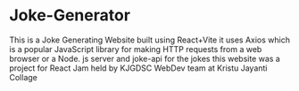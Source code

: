 # Joke-Generator
This is a Joke Generating Website built using React+Vite it uses Axios which is a popular JavaScript library for making HTTP requests from a web browser or a Node. js server and joke-api for the jokes this website was a project for React Jam held by KJGDSC WebDev team at Kristu Jayanti Collage
